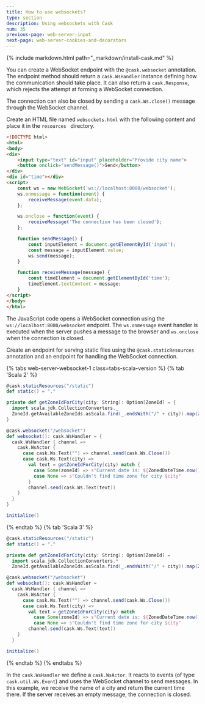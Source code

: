 ```yaml
---
title: How to use websockets?
type: section
description: Using websockets with Cask
num: 35
previous-page: web-server-input
next-page: web-server-cookies-and-decorators
---
```


{% include markdown.html path="_markdown/install-cask.md" %}

You can create a WebSocket endpoint with the `@cask.websocket` annotation. The endpoint method should return a
`cask.WsHandler` instance defining how the communication should take place. It can also return a `cask.Response`, which rejects the
attempt at forming a WebSocket connection.

The connection can also be closed by sending a `cask.Ws.close()` message through the WebSocket channel.

Create an HTML file named `websockets.html` with the following content and place it in the `resources ` directory.

```html
<!DOCTYPE html>
<html>
<body>
<div>
    <input type="text" id="input" placeholder="Provide city name">
    <button onclick="sendMessage()">Send</button>
</div>
<div id="time"></div>
<script>
    const ws = new WebSocket('ws://localhost:8080/websocket');
    ws.onmessage = function(event) {
        receiveMessage(event.data);
    };

    ws.onclose = function(event) {
        receiveMessage('The connection has been closed');
    };

    function sendMessage() {
        const inputElement = document.getElementById('input');
        const message = inputElement.value;
        ws.send(message);
    }

    function receiveMessage(message) {
        const timeElement = document.getElementById('time');
        timeElement.textContent = message;
    }
</script>
</body>
</html>
```

The JavaScript code opens a WebSocket connection using the `ws://localhost:8080/websocket` endpoint. The `ws.onmessage`
event handler is executed when the server pushes a message to the browser and `ws.onclose` when the connection is closed. 

Create an endpoint for serving static files using the `@cask.staticResources` annotation and an endpoint for handling
the WebSocket connection.

{% tabs web-server-websocket-1 class=tabs-scala-version %}
{% tab 'Scala 2' %}
```scala
@cask.staticResources("/static")
def static() = "."

private def getZoneIdForCity(city: String): Option[ZoneId] = {
  import scala.jdk.CollectionConverters._
  ZoneId.getAvailableZoneIds.asScala.find(_.endsWith("/" + city)).map(ZoneId.of)
}

@cask.websocket("/websocket")
def websocket(): cask.WsHandler = {
  cask.WsHandler { channel =>
    cask.WsActor {
      case cask.Ws.Text("") => channel.send(cask.Ws.Close())
      case cask.Ws.Text(city) =>
        val text = getZoneIdForCity(city) match {
          case Some(zoneId) => s"Current date is: ${ZonedDateTime.now().withZoneSameInstant(zoneId)}"
          case None => s"Couldn't find time zone for city $city"
        }
        channel.send(cask.Ws.Text(text))
    }
  }
}

initialize()
```
{% endtab %}
{% tab 'Scala 3' %}
```scala
@cask.staticResources("/static")
def static() = "."

private def getZoneIdForCity(city: String): Option[ZoneId] =
  import scala.jdk.CollectionConverters.*
  ZoneId.getAvailableZoneIds.asScala.find(_.endsWith("/" + city)).map(ZoneId.of)

@cask.websocket("/websocket")
def websocket(): cask.WsHandler =
  cask.WsHandler { channel =>
    cask.WsActor {
      case cask.Ws.Text("") => channel.send(cask.Ws.Close())
      case cask.Ws.Text(city) =>
        val text = getZoneIdForCity(city) match
          case Some(zoneId) => s"Current date is: ${ZonedDateTime.now().withZoneSameInstant(zoneId)}"
          case None => s"Couldn't find time zone for city $city"
        channel.send(cask.Ws.Text(text))
    }
  }

initialize()
```
{% endtab %}
{% endtabs %}

In the `cask.WsHandler` we define a `cask.WsActor`. It reacts to events (of type `cask.util.Ws.Event`) and uses the
WebSocket channel to send messages. In this example, we receive the name of a city and return the current time there. If the server
receives an empty message, the connection is closed.